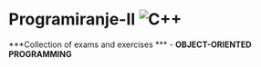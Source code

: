 # Programiranje-II 	![C++](https://img.shields.io/badge/c++-%2300599C.svg?style=for-the-badge&logo=c%2B%2B&logoColor=white)



***Collection of exams and exercises *** - **OBJECT-ORIENTED PROGRAMMING**

